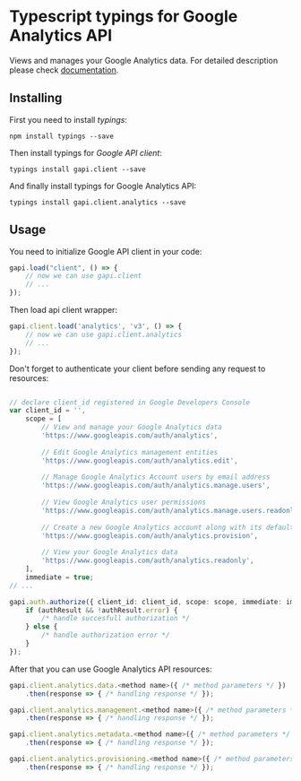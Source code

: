 # Typescript typings for Google Analytics API
Views and manages your Google Analytics data.
For detailed description please check [documentation](https://developers.google.com/analytics/).

## Installing

First you need to install *typings*:
```
npm install typings --save 
```

Then install typings for *Google API client*:
```
typings install gapi.client --save 
```

And finally install typings for Google Analytics API:
```
typings install gapi.client.analytics --save 
```

## Usage

You need to initialize Google API client in your code:
```typescript
gapi.load("client", () => { 
    // now we can use gapi.client
    // ... 
});
```

Then load api client wrapper:
```typescript
gapi.client.load('analytics', 'v3', () => {
    // now we can use gapi.client.analytics
    // ... 
});
```

Don't forget to authenticate your client before sending any request to resources:
```typescript

// declare client_id registered in Google Developers Console
var client_id = '',
    scope = [     
        // View and manage your Google Analytics data
        'https://www.googleapis.com/auth/analytics',
    
        // Edit Google Analytics management entities
        'https://www.googleapis.com/auth/analytics.edit',
    
        // Manage Google Analytics Account users by email address
        'https://www.googleapis.com/auth/analytics.manage.users',
    
        // View Google Analytics user permissions
        'https://www.googleapis.com/auth/analytics.manage.users.readonly',
    
        // Create a new Google Analytics account along with its default property and view
        'https://www.googleapis.com/auth/analytics.provision',
    
        // View your Google Analytics data
        'https://www.googleapis.com/auth/analytics.readonly',
    ],
    immediate = true;
// ...

gapi.auth.authorize({ client_id: client_id, scope: scope, immediate: immediate }, authResult => {
    if (authResult && !authResult.error) {
        /* handle succesfull authorization */
    } else {
        /* handle authorization error */
    }
});            
```

After that you can use Google Analytics API resources:

```typescript
gapi.client.analytics.data.<method name>({ /* method parameters */ })
    .then(response => { /* handling response */ });

gapi.client.analytics.management.<method name>({ /* method parameters */ })
    .then(response => { /* handling response */ });

gapi.client.analytics.metadata.<method name>({ /* method parameters */ })
    .then(response => { /* handling response */ });

gapi.client.analytics.provisioning.<method name>({ /* method parameters */ })
    .then(response => { /* handling response */ });
```
